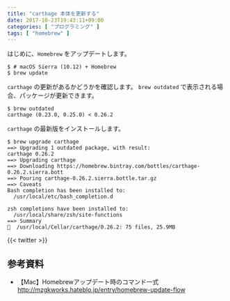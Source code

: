 ```yaml
---
title: "carthage 本体を更新する"
date: 2017-10-23T19:43:11+09:00
categories: [ "プログラミング" ]
tags: [ "homebrew" ]
---
```


はじめに、```Homebrew``` をアップデートします。

```shell
$ # macOS Sierra (10.12) + Homebrew
$ brew update
```

```carthage``` の更新があるかどうかを確認します。
```brew outdated``` で表示される場合、パッケージが更新できます。

```shell
$ brew outdated
carthage (0.23.0, 0.25.0) < 0.26.2
```

```carthage``` の最新版をインストールします。

```shell
$ brew upgrade carthage
==> Upgrading 1 outdated package, with result:
carthage 0.26.2
==> Upgrading carthage
==> Downloading https://homebrew.bintray.com/bottles/carthage-0.26.2.sierra.bott
==> Pouring carthage-0.26.2.sierra.bottle.tar.gz
==> Caveats
Bash completion has been installed to:
  /usr/local/etc/bash_completion.d

zsh completions have been installed to:
  /usr/local/share/zsh/site-functions
==> Summary
🍺  /usr/local/Cellar/carthage/0.26.2: 75 files, 25.9MB
```

{{< twitter >}}

## 参考資料
- 【Mac】Homebrewアップデート時のコマンド一式<br />
  <span style="word-break: break-all;">
  http://mzgkworks.hateblo.jp/entry/homebrew-update-flow
  </span>
